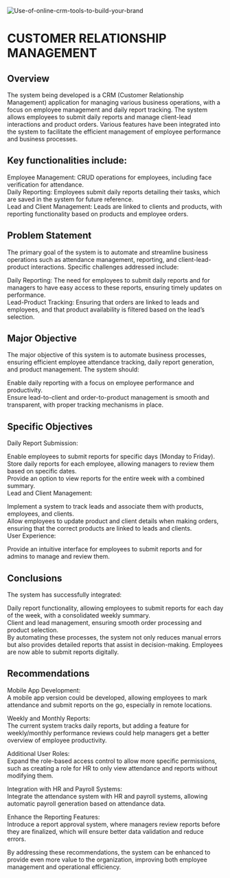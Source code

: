 ![Use-of-online-crm-tools-to-build-your-brand](https://github.com/user-attachments/assets/8341f3e5-164f-4f98-8b4d-52b1998b8366)


# CUSTOMER RELATIONSHIP MANAGEMENT </br>
## Overview </br>
The system being developed is a CRM (Customer Relationship Management) application for managing various business operations, with a focus on employee management and daily report tracking. The system allows employees to submit daily reports and manage client-lead interactions and product orders. Various features have been integrated into the system to facilitate the efficient management of employee performance and business processes. </br>

## Key functionalities include: </br>

Employee Management: CRUD operations for employees, including face verification for attendance. </br>
Daily Reporting: Employees submit daily reports detailing their tasks, which are saved in the system for future reference. </br>
Lead and Client Management: Leads are linked to clients and products, with reporting functionality based on products and employee orders. </br>

## Problem Statement </br>
The primary goal of the system is to automate and streamline business operations such as attendance management, reporting, and client-lead-product interactions. Specific challenges addressed include: </br>

Daily Reporting: The need for employees to submit daily reports and for managers to have easy access to these reports, ensuring timely updates on performance. </br>
Lead-Product Tracking: Ensuring that orders are linked to leads and employees, and that product availability is filtered based on the lead’s selection. </br>

## Major Objective </br>
The major objective of this system is to automate business processes, ensuring efficient employee attendance tracking, daily report generation, and product management. The system should: </br>

Enable daily reporting with a focus on employee performance and productivity. </br>
Ensure lead-to-client and order-to-product management is smooth and transparent, with proper tracking mechanisms in place. </br>

## Specific Objectives </br>
Daily Report Submission: </br>

Enable employees to submit reports for specific days (Monday to Friday). </br>
Store daily reports for each employee, allowing managers to review them based on specific dates. </br>
Provide an option to view reports for the entire week with a combined summary. </br>
Lead and Client Management: </br>

Implement a system to track leads and associate them with products, employees, and clients. </br>
Allow employees to update product and client details when making orders, ensuring that the correct products are linked to leads and clients. </br>
User Experience: </br>

Provide an intuitive interface for employees to submit reports and for admins to manage and review them. </br>

## Conclusions </br>
The system has successfully integrated: </br>

Daily report functionality, allowing employees to submit reports for each day of the week, with a consolidated weekly summary. </br>
Client and lead management, ensuring smooth order processing and product selection. </br>
By automating these processes, the system not only reduces manual errors but also provides detailed reports that assist in decision-making. Employees are now able to submit reports digitally. </br>

## Recommendations </br>
Mobile App Development: </br>
A mobile app version could be developed, allowing employees to mark attendance and submit reports on the go, especially in remote locations. </br>

Weekly and Monthly Reports: </br>
The current system tracks daily reports, but adding a feature for weekly/monthly performance reviews could help managers get a better overview of employee productivity. </br>

Additional User Roles: </br>
Expand the role-based access control to allow more specific permissions, such as creating a role for HR to only view attendance and reports without modifying them. </br>

Integration with HR and Payroll Systems: </br>
Integrate the attendance system with HR and payroll systems, allowing automatic payroll generation based on attendance data. </br>

Enhance the Reporting Features: </br>
Introduce a report approval system, where managers review reports before they are finalized, which will ensure better data validation and reduce errors. </br>

By addressing these recommendations, the system can be enhanced to provide even more value to the organization, improving both employee management and operational efficiency.
